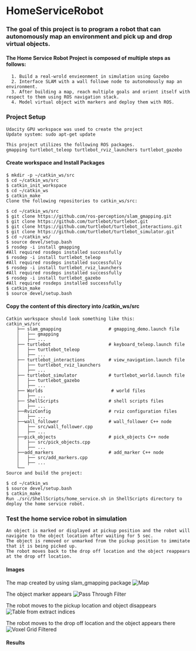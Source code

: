 [//]: # (Image References)
[image_1]: ./images/voxel_downsampled.pcd
[image_2]: ./images/pass_through_filtered.pcd
[image_3]: ./images/extracted_outliers.pcd
[image_4]: ./images/extracted_inliers.pcd
# HomeServiceRobot
### The goal of this project is to program a robot that can autonomously map an environment and pick up and drop virtual objects.

  #### The Home Service Robot Project is composed of multiple steps as follows:
      1. Build a real-wrold envieonment in simulation using Gazebo
      2. Interface SLAM with a wall followe node to autonomously map an environment.
      3. After building a map, reach multiple goals and orient itself with respect to them using ROS navigation stack.
      4. Model virtual object with markers and deploy them with ROS.
  
  ### Project Setup
    Udacity GPU workspace was used to create the project
    Update system: sudo apt-get update

    This project utilizes the following ROS packages.
    gmapping turtlebot_teleop turtlebot_rviz_launchers turtlebot_gazebo
    
  #### Create workspace and Install Packages
    $ mkdir -p ~/catkin_ws/src
    $ cd ~/catkin_ws/src
    $ catkin_init_workspace
    $ cd ~/catkin_ws
    $ catkin_make
    Clone the following repositories to catkin_ws/src:

    $ cd ~/catkin_ws/src
    $ git clone https://github.com/ros-perception/slam_gmapping.git
    $ git clone https://github.com/turtlebot/turtlebot.git
    $ git clone https://github.com/turtlebot/turtlebot_interactions.git
    $ git clone https://github.com/turtlebot/turtlebot_simulator.git
    $ cd ~/catkin_ws/
    $ source devel/setup.bash
    $ rosdep -i install gmapping
    #All required rosdeps installed successfully
    $ rosdep -i install turtlebot_teleop
    #All required rosdeps installed successfully
    $ rosdep -i install turtlebot_rviz_launchers
    #All required rosdeps installed successfully
    $ rosdep -i install turtlebot_gazebo
    #All required rosdeps installed successfully
    $ catkin_make
    $ source devel/setup.bash

  #### Copy the content of this directory into /catkin_ws/src
    Catkin workspace should look something like this:
    catkin_ws/src
        ├── slam_gmapping                  # gmapping_demo.launch file                   
        │   ├── gmapping
        │   ├── ...
        ├── turtlebot                      # keyboard_teleop.launch file
        │   ├── turtlebot_teleop
        │   ├── ...
        ├── turtlebot_interactions         # view_navigation.launch file      
        │   ├── turtlebot_rviz_launchers
        │   ├── ...
        ├── turtlebot_simulator            # turtlebot_world.launch file 
        │   ├── turtlebot_gazebo
        │   ├── ...
        ├── Worlds                          # world files
        │   ├── ...
        ├── ShellScripts                   # shell scripts files
        │   ├── ...
        ├──RvizConfig                      # rviz configuration files
        │   ├── ...
        ├──wall_follower                   # wall_follower C++ node
        │   ├── src/wall_follower.cpp
        │   ├── ...
        ├──pick_objects                    # pick_objects C++ node
        │   ├── src/pick_objects.cpp
        │   ├── ...
        ├──add_markers                     # add_marker C++ node
        │   ├── src/add_markers.cpp
        │   ├── ...
        └──
    Source and build the project:

    $ cd ~/catkin_ws
    $ source devel/setup.bash
    $ catkin_make
    Run ./src/ShellScripts/home_service.sh in ShellScripts directory to deploy the home service robot.

### Test the home service robot in simulation
    An object is marked or displayed at pickup position and the robot will navigate to the object location after waiting for 5 sec.
    The object is removed or unmarked from the pickup position to immitate that it is being picked up.
    The robot moves back to the drop off location and the object reappears at the drop off location.
####  Images

The map created by using slam_gmapping package
![Map][image_1]

The object marker appears 
![Pass Through Filter][image_2]

The robot moves to the pickup location and object disappears
![Table from extract indices][image_3]

The robot moves to the drop off location and the object appears there
![Voxel Grid Filtered][image_4]

#### Results
